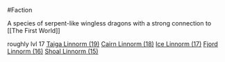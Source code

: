 #Faction 

A species of serpent-like wingless dragons with a strong connection to [[The First World]]

roughly lvl 17
[Taiga Linnorm (19)](https://2e.aonprd.com/Monsters.aspx?ID=723)
[Cairn Linnorm (18)](https://2e.aonprd.com/Monsters.aspx?ID=722) 
[Ice Linnorm (17)](https://2e.aonprd.com/Monsters.aspx?ID=3084&Redirected=1)
[Fjord Linnorm (16)](https://2e.aonprd.com/Monsters.aspx?ID=721)
[Shoal Linnorm (15)](https://2e.aonprd.com/Monsters.aspx?ID=720)
